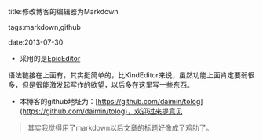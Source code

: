 title:修改博客的编辑器为Markdown

tags:markdown,github

date:2013-07-30

+ 采用的是[EpicEditor](http://oscargodson.github.io/EpicEditor/)
语法链接在上面有，其实挺简单的，比KindEditor来说，虽然功能上面肯定要弱很多，但是很能激发起写作的欲望，以后多在这里写一些东西。
+ 本博客的github地址为：[https://github.com/daimin/tolog](https://github.com/daimin/tolog)，欢迎过来提意见
> 其实我觉得用了markdown以后文章的标题好像成了鸡肋了。